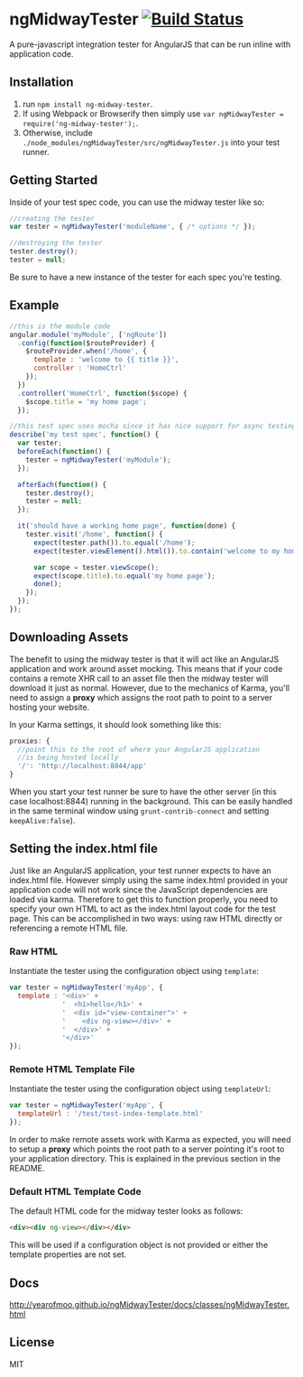 # ngMidwayTester [![Build Status](https://travis-ci.org/yearofmoo/ngMidwayTester.png?branch=master)](https://travis-ci.org/yearofmoo/ngMidwayTester)

A pure-javascript integration tester for AngularJS that can be run inline with application code.  

## Installation

1. run `npm install ng-midway-tester`.
2. If using Webpack or Browserify then simply use `var ngMidwayTester = require('ng-midway-tester');`.
3. Otherwise, include `./node_modules/ngMidwayTester/src/ngMidwayTester.js` into your test runner.

## Getting Started

Inside of your test spec code, you can use the midway tester like so:

```javascript
//creating the tester
var tester = ngMidwayTester('moduleName', { /* options */ });

//destroying the tester
tester.destroy();
tester = null;
```

Be sure to have a new instance of the tester for each spec you're testing.

## Example

```javascript
//this is the module code
angular.module('myModule', ['ngRoute'])
  .config(function($routeProvider) {
    $routeProvider.when('/home', {
      template : 'welcome to {{ title }}',
      controller : 'HomeCtrl'
    });
  })
  .controller('HomeCtrl', function($scope) {
    $scope.title = 'my home page';
  });

//this test spec uses mocha since it has nice support for async testing...
describe('my test spec', function() {
  var tester;
  beforeEach(function() {
    tester = ngMidwayTester('myModule');
  });

  afterEach(function() {
    tester.destroy();
    tester = null;
  });

  it('should have a working home page', function(done) {
    tester.visit('/home', function() {
      expect(tester.path()).to.equal('/home');
      expect(tester.viewElement().html()).to.contain('welcome to my home page');

      var scope = tester.viewScope();
      expect(scope.title).to.equal('my home page');
      done();
    });
  });
});
```

## Downloading Assets

The benefit to using the midway tester is that it will act like an AngularJS application and work around asset mocking.
This means that if your code contains a remote XHR call to an asset file then the midway tester will download it just as normal.
However, due to the mechanics of Karma, you'll need to assign a **proxy** which assigns the root path to point to a server
hosting your website. 

In your Karma settings, it should look something like this:

```javascript
proxies: {
  //point this to the root of where your AngularJS application
  //is being hosted locally
  '/': 'http://localhost:8844/app'
}
```

When you start your test runner be sure to have the other server (in this case localhost:8844) running in the background.
This can be easily handled in the same terminal window using `grunt-contrib-connect` and setting `keepAlive:false`).

## Setting the index.html file

Just like an AngularJS application, your test runner expects to have an index.html file.
However simply using the same index.html provided in your application code will not work since
the JavaScript dependencies are loaded via karma. Therefore to get this to function properly,
you need to specify your own HTML to act as the index.html layout code for the test page. This
can be accomplished in two ways: using raw HTML directly or referencing a remote HTML file.

### Raw HTML
Instantiate the tester using the configuration object using `template`:

```javascript
var tester = ngMidwayTester('myApp', {
  template : '<div>' +
             '  <h1>hello</h1>' +
             '  <div id="view-container">' +
             '    <div ng-view></div>' +
             '  </div>' +
             '</div>'
});
```

### Remote HTML Template File
Instantiate the tester using the configuration object using `templateUrl`:

```javascript
var tester = ngMidwayTester('myApp', {
  templateUrl : '/test/test-index-template.html'
});
```

In order to make remote assets work with Karma as expected, you will need to setup a **proxy**
which points the root path to a server pointing it's root to your application directory. This
is explained in the previous section in the README.

### Default HTML Template Code

The default HTML code for the midway tester looks as follows:

```html
<div><div ng-view></div></div>
```

This will be used if a configuration object is not provided or either the template properties are not set.

## Docs

http://yearofmoo.github.io/ngMidwayTester/docs/classes/ngMidwayTester.html

## License

MIT
